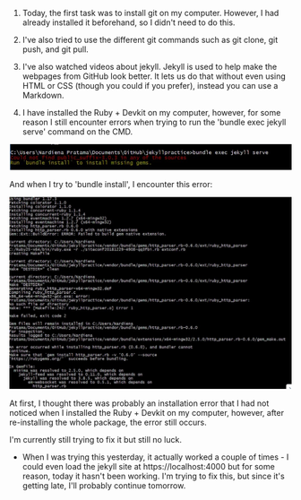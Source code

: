 1. Today, the first task was to install git on my computer. However, I had already installed it beforehand, so I didn't need to do this.

2. I've also tried to use the different git commands such as git clone, git push, and git pull.

3. I've also watched videos about jekyll. Jekyll is used to help make the webpages from GitHub look better. It lets us do that without even using HTML or CSS (though you could if you prefer), instead you can use a Markdown.

4. I have installed the Ruby + Devkit on my computer, however, for some reason I still encounter errors when trying to run the 'bundle exec jekyll serve' command on the CMD.

![img](https://raw.githubusercontent.com/nardienapratama/extra182/master/img/jekyll%20error.JPG)

And when I try to 'bundle install', I encounter this error:

![img](https://raw.githubusercontent.com/nardienapratama/extra182/master/img/jekyll%20error2.JPG)

At first, I thought there was probably an installation error that I had not noticed when I installed the Ruby + Devkit on my computer, however, after re-installing the whole package, the error still occurs.

I'm currently still trying to fix it but still no luck.

* When I was trying this yesterday, it actually worked a couple of times - I could even load the jekyll site at https://localhost:4000 but for some reason, today it hasn't been working. I'm trying to fix this, but since it's getting late, I'll probably continue tomorrow.
